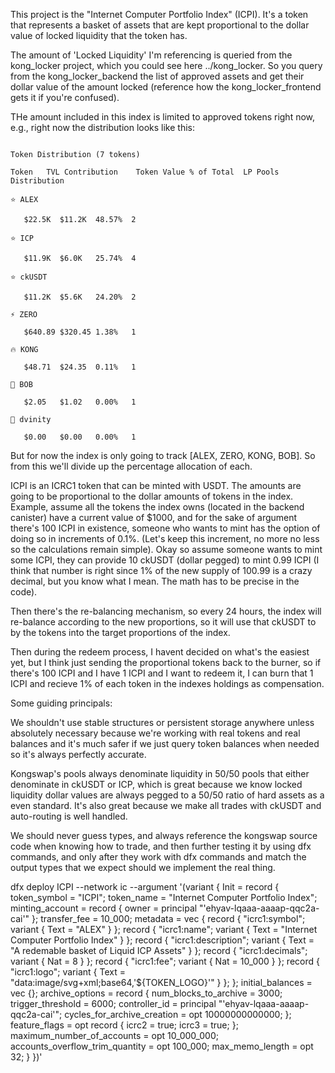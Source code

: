 This project is the "Internet Computer Portfolio Index" (ICPI). It's a token that represents a basket of assets that are kept proportional to the dollar value of locked liquidity that the token has.

The amount of 'Locked Liquidity' I'm referencing is queried from the kong_locker project, which you could see here ../kong_locker.   So you query from the kong_locker_backend the list of approved assets and get their dollar value of the amount locked (reference how the kong_locker_frontend gets it if you're confused).

THe amount included in this index is limited to approved tokens right now, e.g., right now the distribution looks like this:

 ```

Token Distribution (7 tokens)

Token	TVL Contribution	Token Value	% of Total	LP Pools	Distribution

⭐ ALEX

	$22.5K	$11.2K	48.57%	2	

⭐ ICP

	$11.9K	$6.0K	25.74%	4	

⭐ ckUSDT

	$11.2K	$5.6K	24.20%	2	

⚡ ZERO

	$640.89	$320.45	1.38%	1	

🔥 KONG

	$48.71	$24.35	0.11%	1	

💎 BOB

	$2.05	$1.02	0.00%	1	

💎 dvinity

	$0.00	$0.00	0.00%	1	

```

But for now the index is only going to track [ALEX, ZERO, KONG, BOB]. So from this we'll divide up the percentage allocation of each.

ICPI is an ICRC1 token that can be minted with USDT. The amounts are going to be proportional to the dollar amounts of tokens in the index. Example, assume all the tokens the index owns (located in the backend canister) have a current value of $1000, and for the sake of argument there's 100 ICPI in existence, someone who wants to mint has the option of doing so in increments of 0.1%. (Let's keep this increment, no more no less so the calculations remain simple). Okay so assume someone wants to mint some ICPI, they can provide 10 ckUSDT (dollar pegged) to mint 0.99 ICPI (I think that number is right since 1% of the new supply of 100.99 is a crazy decimal, but you know what I mean. The math has to be precise in the code).

Then there's the re-balancing mechanism, so every 24 hours, the index will re-balance according to the new proportions, so it will use that ckUSDT to by the tokens into the target proportions of the index.

Then during the redeem process, I havent decided on what's the easiest yet, but I think just sending the proportional tokens back to the burner, so if there's 100 ICPI and I have 1 ICPI and I want to redeem it, I can burn that 1 ICPI and recieve 1% of each token in the indexes holdings as compensation.

Some guiding principals:

We shouldn't use stable structures or persistent storage anywhere unless absolutely necessary because we're working with real tokens and real balances and it's much safer if we just query token balances when needed so it's always perfectly accurate.

Kongswap's pools always denominate liquidity in 50/50 pools that either denominate in ckUSDT or ICP, which is great because we know locked liquidity dollar values are always pegged to a 50/50 ratio of hard assets as a even standard. It's also great because we make all trades with ckUSDT and auto-routing is well handled. 

We should never guess types, and always reference the kongswap source code when knowing how to trade, and then further testing it by using dfx commands, and only after they work with dfx commands and match the output types that we expect should we implement the real thing. 







dfx deploy ICPI --network ic --argument '(variant { Init = 
record {
     token_symbol = "ICPI";
     token_name = "Internet Computer Portfolio Index";
     minting_account = record { owner = principal "'ehyav-lqaaa-aaaap-qqc2a-cai'" };
     transfer_fee = 10_000;
     metadata = vec {
        record { "icrc1:symbol"; variant { Text = "ALEX" } };
        record { "icrc1:name"; variant { Text = "Internet Computer Portfolio Index" } };
        record { "icrc1:description"; variant { Text = "A redemable basket of Liquid ICP Assets" } };
        record { "icrc1:decimals"; variant { Nat = 8 } };
        record { "icrc1:fee"; variant { Nat = 10_000 } };
        record { "icrc1:logo"; variant { Text = "data:image/svg+xml;base64,'${TOKEN_LOGO}'" } };
     };
     initial_balances = vec {};
     archive_options = record {
         num_blocks_to_archive = 3000;
         trigger_threshold = 6000;
         controller_id = principal "'ehyav-lqaaa-aaaap-qqc2a-cai'";
         cycles_for_archive_creation = opt 10000000000000;
     };
     feature_flags = opt record {
        icrc2 = true;
        icrc3 = true;
     };
     maximum_number_of_accounts = opt 10_000_000;
     accounts_overflow_trim_quantity = opt 100_000;
     max_memo_length = opt 32;
 }
})'